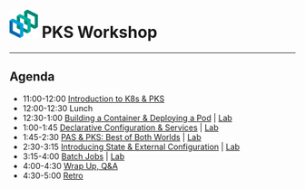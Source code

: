 # <img src="/images/pks.png"  width="50" height="50">  PKS Workshop

---
## Agenda
- 11:00-12:00 [Introduction to K8s & PKS](https://docs.google.com/presentation/d/1-5r4rS6iRa9c38D0FjrVy4V3rNSPpDpWoLXWIMBwI3U/edit?usp=sharing)
- 12:00-12:30 Lunch
- 12:30-1:00 [Building a Container & Deploying a Pod](/) | [Lab](/labs/deploying_container.md)
- 1:00-1:45 [Declarative Configuration & Services](https://docs.google.com/presentation/d/1-ZTksfQ42jj-qQLIJjoqIeFtr3oF9Me4gdmu-spGwbk/edit?usp=sharing)  | [Lab](/labs/declarative_config.md)
- 1:45-2:30 [PAS & PKS: Best of Both Worlds](/) | [Lab](/labs/pas_pks.md)
- 2:30-3:15 [Introducing State & External Configuration](https://docs.google.com/presentation/d/1DY9oBHGw3C1B30tmTBVQKcan32mwNH9duu8fUKCyJHA/edit?usp=sharing) | [Lab](/labs/state_external_config.md)
- 3:15-4:00 [Batch Jobs](https://docs.google.com/presentation/d/13A3-x_Rn3kLhooFuDRzZgWO4fB_VizC14azOA7oENNU/edit?usp=sharing) | [Lab](/labs/batch_jobs.md)
- 4:00-4:30 [Wrap Up, Q&A](/)
- 4:30-5:00 [Retro](/)
